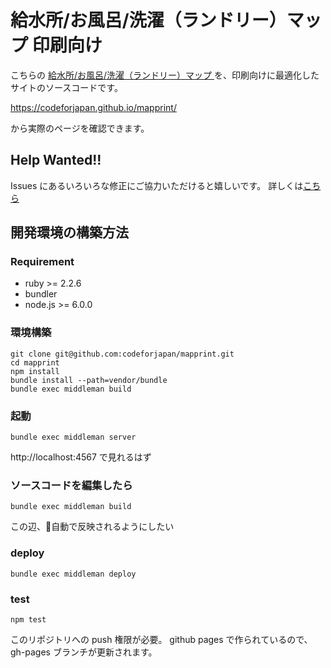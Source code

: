 給水所/お風呂/洗濯（ランドリー）マップ 印刷向け
===

こちらの [給水所/お風呂/洗濯（ランドリー）マップ ](https://www.google.com/maps/d/u/0/viewer?mid=17BQwZDvJhDQ9OKZfakI-2PsyIaGdDtRx&ll=34.395888541511006%2C132.9701334&z=11
) を、印刷向けに最適化したサイトのソースコードです。

https://codeforjapan.github.io/mapprint/

から実際のページを確認できます。



## Help Wanted!!

Issues にあるいろいろな修正にご協力いただけると嬉しいです。
詳しくは[こちら](./CONTRIBUTE.md)

## 開発環境の構築方法

### Requirement

- ruby >= 2.2.6
- bundler
- node.js >= 6.0.0

### 環境構築

```
git clone git@github.com:codeforjapan/mapprint.git
cd mapprint
npm install
bundle install --path=vendor/bundle
bundle exec middleman build
```

### 起動

```
bundle exec middleman server
```
http://localhost:4567 で見れるはず

### ソースコードを編集したら
```
bundle exec middleman build
```
この辺、自動で反映されるようにしたい

### deploy
```
bundle exec middleman deploy
```

### test
```
npm test
```

このリポジトリへの push 権限が必要。
github pages で作られているので、gh-pages ブランチが更新されます。

